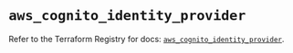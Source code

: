 # `aws_cognito_identity_provider`

Refer to the Terraform Registry for docs: [`aws_cognito_identity_provider`](https://registry.terraform.io/providers/hashicorp/aws/4.67.0/docs/resources/cognito_identity_provider).
